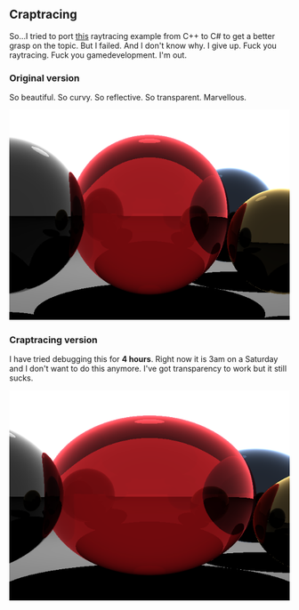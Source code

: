 ## Craptracing

So...I tried to port [this](https://www.scratchapixel.com/code.php?id=3&amp;origin=/lessons/3d-basic-rendering/introduction-to-ray-tracing&amp;src=0) raytracing example from C++ to C# to get a better grasp on the topic. But I failed. And I don't know why. I give up. Fuck you raytracing. Fuck you gamedevelopment. I'm out.

### Original version

So beautiful. So curvy. So reflective. So transparent. Marvellous.

![](assets/uncrapy_version.png)

### Craptracing version

I have tried debugging this for **4 hours**. Right now it is 3am on a Saturday and I don't want to do this anymore. I've got transparency to work but it still sucks.

![](assets/crapy_version.png)

